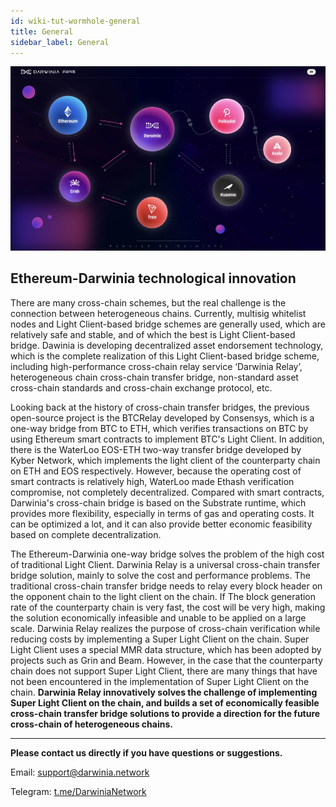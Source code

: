 ```yaml
---
id: wiki-tut-wormhole-general
title: General
sidebar_label: General
---
```


![wormhole](assets/wormhole/wiki-tut-wormhole-general-001.png)

## Ethereum-Darwinia technological innovation

There are many cross-chain schemes, but the real challenge is the connection between heterogeneous chains. Currently, multisig whitelist  nodes and Light Client-based bridge schemes are generally used, which are relatively safe and stable, and of which the best  is Light Client-based bridge. Dawinia is developing decentralized asset endorsement technology, which is the complete realization of this Light Client-based bridge scheme, including high-performance cross-chain relay service ‘Darwinia Relay’, heterogeneous chain cross-chain transfer bridge, non-standard asset cross-chain standards and cross-chain exchange protocol, etc.

Looking back at the history of cross-chain transfer bridges, the previous open-source project is the BTCRelay developed by Consensys, which is a one-way bridge from BTC to ETH, which verifies transactions on BTC by using Ethereum smart contracts to implement BTC's Light Client. In addition, there is the WaterLoo EOS-ETH two-way transfer bridge developed by Kyber Network, which implements the light client of the counterparty chain on ETH and EOS respectively. However, because the operating cost of smart contracts is relatively high, WaterLoo made Ethash verification compromise, not completely decentralized. Compared with smart contracts, Darwinia's cross-chain bridge is based on the Substrate runtime, which provides more flexibility, especially in terms of gas and operating costs. It can be optimized a lot, and it can also provide better economic feasibility based on complete decentralization.


The Ethereum-Darwinia one-way bridge solves the problem of the high cost of traditional Light Client. Darwinia Relay is a universal cross-chain transfer bridge solution, mainly to solve the cost and performance problems. The traditional cross-chain transfer bridge needs to relay every block header on the opponent chain to the light client on the chain. If The block generation rate of the counterparty chain is very fast, the cost will be very high, making the solution economically infeasible and unable to be applied on a large scale. Darwinia Relay realizes the purpose of cross-chain verification while reducing costs by implementing a Super Light Client on the chain. Super Light Client uses a special MMR data structure, which has been adopted by projects such as Grin and Beam. However, in the case that the counterparty chain does not support Super Light Client, there are many things that have not been encountered in the implementation of Super Light Client on the chain. **Darwinia Relay innovatively solves the challenge of implementing Super Light Client on the chain, and builds a set of economically feasible cross-chain transfer bridge solutions to provide a direction for the future cross-chain of heterogeneous chains.**

<hr />

**Please contact us directly if you have questions or suggestions.**

Email: support@darwinia.network

Telegram: [t.me/DarwiniaNetwork](https://t.me/DarwiniaNetwork)

